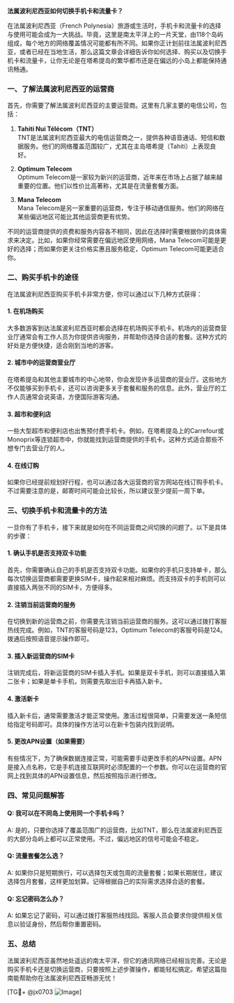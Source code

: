 **法属波利尼西亚如何切换手机卡和流量卡？**

在法属波利尼西亚（French Polynesia）旅游或生活时，手机卡和流量卡的选择与使用可能会成为一大挑战。毕竟，这里是南太平洋上的一片天堂，由118个岛屿组成，每个地方的网络覆盖情况可能都有所不同。如果你正计划前往法属波利尼西亚，或者已经在当地生活，那么这篇文章会详细告诉你如何选择、购买以及切换手机卡和流量卡，让你无论是在塔希提岛的繁华都市还是在偏远的小岛上都能保持通讯畅通。

### 一、了解法属波利尼西亚的运营商

首先，你需要了解法属波利尼西亚的主要运营商。这里有几家主要的电信公司，包括：

1. **Tahiti Nui Télécom（TNT）**  
   TNT是法属波利尼西亚最大的电信运营商之一，提供各种语音通话、短信和数据服务。他们的网络覆盖范围较广，尤其在主岛塔希提（Tahiti）上表现良好。

2. **Optimum Telecom**  
   Optimum Telecom是一家较为新兴的运营商，近年来在市场上占据了越来越重要的位置。他们以性价比高著称，尤其是在流量套餐方面。

3. **Mana Telecom**  
   Mana Telecom是另一家重要的运营商，专注于移动通信服务。他们的网络在某些偏远地区可能比其他运营商更有优势。

不同的运营商提供的资费和服务内容各不相同，因此在选择时需要根据你的具体需求来决定。比如，如果你经常需要在偏远地区使用网络，Mana Telecom可能是更好的选择；而如果你更关注价格实惠且服务稳定，Optimum Telecom可能更适合你。

### 二、购买手机卡的途径

在法属波利尼西亚购买手机卡非常方便，你可以通过以下几种方式获得：

#### 1. 在机场购买  
大多数游客到达法属波利尼西亚时都会选择在机场购买手机卡。机场内的运营商营业厅通常会有工作人员为你提供咨询服务，并帮助你选择合适的套餐。这种方式的好处是方便快捷，适合刚到当地的游客。

#### 2. 城市中的运营商营业厅  
在塔希提岛和其他主要城市的中心地带，你会发现许多运营商的营业厅。这些地方不仅能够买到手机卡，还可以咨询更多关于套餐和服务的信息。此外，营业厅的工作人员通常会说英语，方便国际游客沟通。

#### 3. 超市和便利店  
一些大型超市和便利店也出售预付费手机卡。例如，在塔希提岛上的Carrefour或Monoprix等连锁超市中，你就能找到运营商提供的手机卡。这种方式适合那些不想专门去营业厅的人。

#### 4. 在线订购  
如果你已经提前规划好行程，也可以通过各大运营商的官方网站在线订购手机卡。不过需要注意的是，邮寄时间可能会比较长，所以建议至少提前一周下单。

### 三、切换手机卡和流量卡的方法

一旦你有了手机卡，接下来就是如何在不同运营商之间切换的问题了。以下是具体的步骤：

#### 1. 确认手机是否支持双卡功能  
首先，你需要确认自己的手机是否支持双卡功能。如果你的手机只支持单卡，那么每次切换运营商都需要更换SIM卡，操作起来相对麻烦。而支持双卡的手机则可以直接插入两张不同的SIM卡，方便得多。

#### 2. 注销当前运营商的服务  
在切换到新的运营商之前，你需要先注销当前运营商的服务。这可以通过拨打客服热线完成。例如，TNT的客服号码是123，Optimum Telecom的客服号码是124。拨通后按照语音提示操作即可。

#### 3. 插入新运营商的SIM卡  
注销完成后，将新运营商的SIM卡插入手机。如果是双卡手机，则可以直接插入第二张卡；如果是单卡手机，则需要先取出旧卡再插入新卡。

#### 4. 激活新卡  
插入新卡后，通常需要激活才能正常使用。激活过程很简单，只需要发送一条短信给指定号码即可。具体的操作方法可以在新卡包装内找到说明。

#### 5. 更改APN设置（如果需要）  
有些情况下，为了确保数据连接正常，可能需要手动更改手机的APN设置。APN是接入点名称，它是手机连接互联网时必须配置的一个参数。你可以在运营商的官网上找到具体的APN设置信息，然后按照指示进行修改。

### 四、常见问题解答

#### Q: 我可以在不同岛上使用同一个手机卡吗？
A: 是的，只要你选择了覆盖范围广的运营商，比如TNT，那么在法属波利尼西亚的大部分岛屿上都可以正常使用。不过，偏远地区的信号可能会不稳定。

#### Q: 流量套餐怎么选？
A: 如果你只是短期旅行，可以选择包天或包周的流量套餐；如果长期居住，建议选择包月套餐，这样更加划算。记得根据自己的实际需求选择合适的套餐。

#### Q: 忘记密码怎么办？
A: 如果忘记了密码，可以通过拨打客服热线找回。客服人员会要求你提供相关信息以验证身份，然后帮你重置密码。

### 五、总结

法属波利尼西亚虽然地处遥远的南太平洋，但它的通讯网络已经相当完善。无论是购买手机卡还是切换运营商，只要按照上述步骤操作，都能轻松搞定。希望这篇指南能帮助你在法属波利尼西亚畅游无忧！

[TG💪+ @jx0703 ![Image](https://github.com/user-attachments/assets/dbca1d08-cadb-493c-b0ec-ad6f7a83f270)]